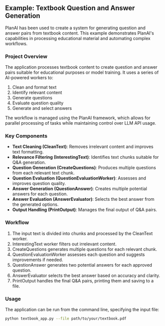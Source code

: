 ## Example: Textbook Question and Answer Generation

PlanAI has been used to create a system for generating question and answer pairs from textbook content. This example demonstrates PlanAI's capabilities in processing educational material and automating complex workflows.

### Project Overview

The application processes textbook content to create question and answer pairs suitable for educational purposes or model training. It uses a series of AI-powered workers to:

1. Clean and format text
2. Identify relevant content
3. Generate questions
4. Evaluate question quality
5. Generate and select answers

The workflow is managed using the PlanAI framework, which allows for parallel processing of tasks while maintaining control over LLM API usage.

### Key Components

- **Text Cleaning (CleanText)**: Removes irrelevant content and improves text formatting.
- **Relevance Filtering (InterestingText)**: Identifies text chunks suitable for Q&A generation.
- **Question Generation (CreateQuestions)**: Produces multiple questions from each relevant text chunk.
- **Question Evaluation (QuestionEvaluationWorker)**: Assesses and improves question quality.
- **Answer Generation (QuestionAnswer)**: Creates multiple potential answers for each question.
- **Answer Evaluation (AnswerEvaluator)**: Selects the best answer from the generated options.
- **Output Handling (PrintOutput)**: Manages the final output of Q&A pairs.

### Workflow

1. The input text is divided into chunks and processed by the CleanText worker.
2. InterestingText worker filters out irrelevant content.
3. CreateQuestions generates multiple questions for each relevant chunk.
4. QuestionEvaluationWorker assesses each question and suggests improvements if needed.
5. QuestionAnswer generates two potential answers for each approved question.
6. AnswerEvaluator selects the best answer based on accuracy and clarity.
7. PrintOutput handles the final Q&A pairs, printing them and saving to a file.

### Usage

The application can be run from the command line, specifying the input file:

```bash
python textbook_app.py --file path/to/your/textbook.pdf
